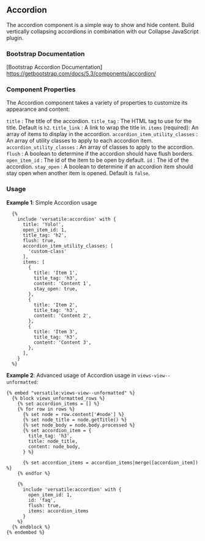 ## Accordion

The accordion component is a simple way to show and hide content. Build vertically collapsing accordions in combination with our Collapse JavaScript plugin.

### Bootstrap Documentation

[Bootstrap Accordion Documentation] <https://getbootstrap.com/docs/5.3/components/accordion/>

### Component Properties

The Accordion component takes a variety of properties to customize its appearance and content:

`title` : The title of the accordion.
`title_tag` : The HTML tag to use for the title. Default is `h2`.
`title_link` : A link to wrap the title in.
`items` (required): An array of items to display in the accordion.
`accordion_item_utility_classes` : An array of utility classes to apply to each accordion item.
`accordion_utility_classes` : An array of classes to apply to the accordion.
`flush` : A boolean to determine if the accordion should have flush borders.
`open_item_id` : The id of the item to be open by default.
`id` : The id of the accordion.
`stay_open` : A boolean to determine if an accordion item should stay open when another item is opened. Default is `false`.

### Usage

**Example 1**: Simple Accordion usage

```twig
  {%
    include 'versatile:accordion' with {
      title: 'Yolo!',
      open_item_id: 1,
      title_tag: 'h2',
      flush: true,
      accordion_item_utility_classes: [
        'custom-class'
      ],
      items: [
        {
          title: 'Item 1',
          title_tag: 'h3',
          content: 'Content 1',
          stay_open: true,
        },
        {
          title: 'Item 2',
          title_tag: 'h3',
          content: 'Content 2',
        },
        {
          title: 'Item 3',
          title_tag: 'h3',
          content: 'Content 3',
        },
      ],
    }
  %}
```

**Example 2**: Advanced usage of Accordion usage in `views-view--unformatted`:

```twig
{% embed "versatile:views-view--unformatted" %}
  {% block views_unformatted_rows %}
    {% set accordion_items = [] %}
    {% for row in rows %}
      {% set node = row.content['#node'] %}
      {% set node_title = node.getTitle() %}
      {% set node_body = node.body.processed %}
      {% set accordion_item = {
        title_tag: 'h3',
        title: node_title,
        content: node_body,
      } %}

      {% set accordion_items = accordion_items|merge([accordion_item]) %}
    {% endfor %}

    {%
      include 'versatile:accordion' with {
        open_item_id: 1,
        id: 'faq',
        flush: true,
        items: accordion_items
      }
    %}
  {% endblock %}
{% endembed %}
```
